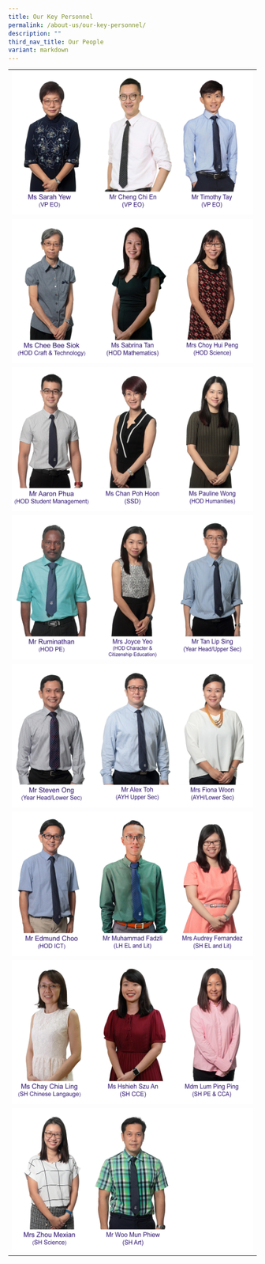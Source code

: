 ```yaml
---
title: Our Key Personnel
permalink: /about-us/our-key-personnel/
description: ""
third_nav_title: Our People
variant: markdown
---
```

|  | 
| -------- |
|![](/images/Keypersonnel/1.png) |
|![](/images/Keypersonnel/2.png)|
|![](/images/Keypersonnel/3.png)|
|![](/images/Keypersonnel/4.png) |
|![](/images/Keypersonnel/5a.png)|
|![](/images/Keypersonnel/6.png)|
|![](/images/Keypersonnel/7.png)|
|![](/images/Keypersonnel/8.png)|

